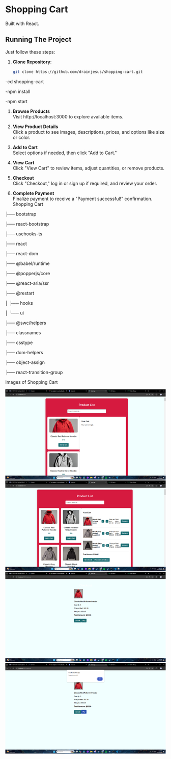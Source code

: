 # Shopping Cart

Built with React.

## Running The Project

Just follow these steps:

1. **Clone Repository**:

   ```bash
   git clone https://github.com/drainjesus/shopping-cart.git
   ```

-cd shopping-cart

-npm install

-npm start

1. **Browse Products**  
   Visit http://localhost:3000 to explore available items.

2. **View Product Details**  
   Click a product to see images, descriptions, prices, and options like size or color.

3. **Add to Cart**  
   Select options if needed, then click "Add to Cart."

4. **View Cart**  
   Click "View Cart" to review items, adjust quantities, or remove products.

5. **Checkout**  
   Click "Checkout," log in or sign up if required, and review your order.

6. **Complete Payment**  
   Finalize payment to receive a "Payment successful!" confirmation.
Shopping Cart

├── bootstrap

├── react-bootstrap

├── usehooks-ts

├── react

├── react-dom

├── @babel/runtime

├── @popperjs/core

├── @react-aria/ssr

├── @restart

│ ├── hooks

│ └── ui

├── @swc/helpers

├── classnames

├── csstype

├── dom-helpers

├── object-assign

├── react-transition-group

Images of Shopping Cart

![image alt](https://github.com/drainjesus/shopping-cart/blob/main/images/1.png)
![image alt](https://github.com/drainjesus/shopping-cart/blob/main/images/2.png)
![image alt](https://github.com/drainjesus/shopping-cart/blob/main/images/3.png)
![image alt](https://github.com/drainjesus/shopping-cart/blob/main/images/4.png)
